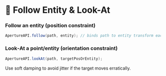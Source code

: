 # 🎯 Follow Entity & Look-At

### Follow an entity (position constraint)
```java
ApertureAPI.follow(path, entity); // binds path to entity transform each tick
```

### Look‑At a point/entity (orientation constraint)
```java
ApertureAPI.lookAt(path, targetPosOrEntity);
```

Use soft damping to avoid jitter if the target moves erratically.
